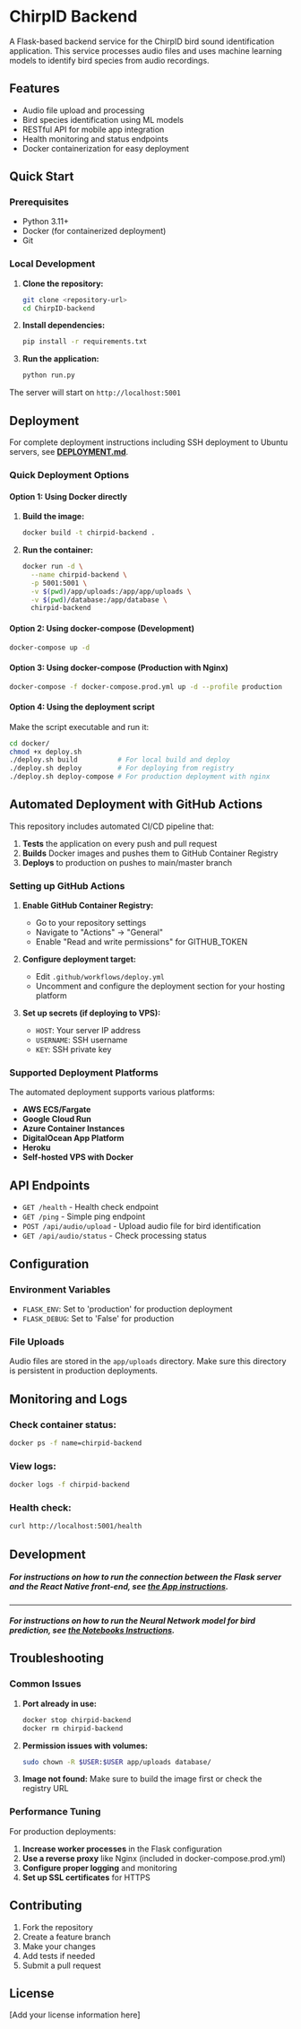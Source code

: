# ChirpID Backend

A Flask-based backend service for the ChirpID bird sound identification application. This service processes audio files and uses machine learning models to identify bird species from audio recordings.

## Features

- Audio file upload and processing
- Bird species identification using ML models
- RESTful API for mobile app integration
- Health monitoring and status endpoints
- Docker containerization for easy deployment

## Quick Start

### Prerequisites

- Python 3.11+
- Docker (for containerized deployment)
- Git

### Local Development

1. **Clone the repository:**

   ```bash
   git clone <repository-url>
   cd ChirpID-backend
   ```

2. **Install dependencies:**

   ```bash
   pip install -r requirements.txt
   ```

3. **Run the application:**
   ```bash
   python run.py
   ```

The server will start on `http://localhost:5001`

## Deployment

For complete deployment instructions including SSH deployment to Ubuntu servers, see **[DEPLOYMENT.md](DEPLOYMENT.md)**.

### Quick Deployment Options

#### Option 1: Using Docker directly

1. **Build the image:**

   ```bash
   docker build -t chirpid-backend .
   ```

2. **Run the container:**
   ```bash
   docker run -d \
     --name chirpid-backend \
     -p 5001:5001 \
     -v $(pwd)/app/uploads:/app/app/uploads \
     -v $(pwd)/database:/app/database \
     chirpid-backend
   ```

#### Option 2: Using docker-compose (Development)

```bash
docker-compose up -d
```

#### Option 3: Using docker-compose (Production with Nginx)

```bash
docker-compose -f docker-compose.prod.yml up -d --profile production
```

#### Option 4: Using the deployment script

Make the script executable and run it:

```bash
cd docker/
chmod +x deploy.sh
./deploy.sh build          # For local build and deploy
./deploy.sh deploy         # For deploying from registry
./deploy.sh deploy-compose # For production deployment with nginx
```

## Automated Deployment with GitHub Actions

This repository includes automated CI/CD pipeline that:

1. **Tests** the application on every push and pull request
2. **Builds** Docker images and pushes them to GitHub Container Registry
3. **Deploys** to production on pushes to main/master branch

### Setting up GitHub Actions

1. **Enable GitHub Container Registry:**

   - Go to your repository settings
   - Navigate to "Actions" → "General"
   - Enable "Read and write permissions" for GITHUB_TOKEN

2. **Configure deployment target:**

   - Edit `.github/workflows/deploy.yml`
   - Uncomment and configure the deployment section for your hosting platform

3. **Set up secrets (if deploying to VPS):**
   - `HOST`: Your server IP address
   - `USERNAME`: SSH username
   - `KEY`: SSH private key

### Supported Deployment Platforms

The automated deployment supports various platforms:

- **AWS ECS/Fargate**
- **Google Cloud Run**
- **Azure Container Instances**
- **DigitalOcean App Platform**
- **Heroku**
- **Self-hosted VPS with Docker**

## API Endpoints

- `GET /health` - Health check endpoint
- `GET /ping` - Simple ping endpoint
- `POST /api/audio/upload` - Upload audio file for bird identification
- `GET /api/audio/status` - Check processing status

## Configuration

### Environment Variables

- `FLASK_ENV`: Set to 'production' for production deployment
- `FLASK_DEBUG`: Set to 'False' for production

### File Uploads

Audio files are stored in the `app/uploads` directory. Make sure this directory is persistent in production deployments.

## Monitoring and Logs

### Check container status:

```bash
docker ps -f name=chirpid-backend
```

### View logs:

```bash
docker logs -f chirpid-backend
```

### Health check:

```bash
curl http://localhost:5001/health
```

## Development

##### For instructions on how to run the connection between the Flask server and the React Native front-end, see [the App instructions](app/README.md).

---

##### For instructions on how to run the Neural Network model for bird prediction, see [the Notebooks Instructions](notebooks/README.md).

## Troubleshooting

### Common Issues

1. **Port already in use:**

   ```bash
   docker stop chirpid-backend
   docker rm chirpid-backend
   ```

2. **Permission issues with volumes:**

   ```bash
   sudo chown -R $USER:$USER app/uploads database/
   ```

3. **Image not found:**
   Make sure to build the image first or check the registry URL

### Performance Tuning

For production deployments:

1. **Increase worker processes** in the Flask configuration
2. **Use a reverse proxy** like Nginx (included in docker-compose.prod.yml)
3. **Configure proper logging** and monitoring
4. **Set up SSL certificates** for HTTPS

## Contributing

1. Fork the repository
2. Create a feature branch
3. Make your changes
4. Add tests if needed
5. Submit a pull request

## License

[Add your license information here]
